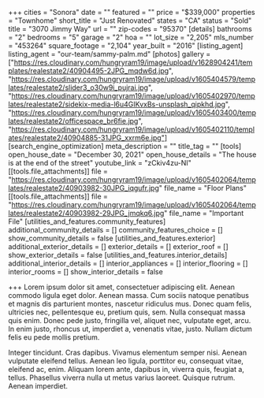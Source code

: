 +++
cities = "Sonora"
date = ""
featured = ""
price = "$339,000"
properties = "Townhome"
short_title = "Just Renovated"
states = "CA"
status = "Sold"
title = "3070 Jimmy Way"
url = ""
zip-codes = "95370"
[details]
bathrooms = "2"
bedrooms = "5"
garage = "2"
hoa = ""
lot_size = "2,205"
mls_number = "453264"
square_footage = "2,104"
year_built = "2016"
[listing_agent]
listing_agent = "our-team/sammy-palm.md"
[photos]
gallery = ["https://res.cloudinary.com/hungryram19/image/upload/v1628904241/templates/realestate2/40904495-2JPG_mqdw6d.jpg", "https://res.cloudinary.com/hungryram19/image/upload/v1605404579/templates/realestate2/slider3_o30w9i_pujrai.jpg", "https://res.cloudinary.com/hungryram19/image/upload/v1605402970/templates/realestate2/sidekix-media-l6u4GIKvxBs-unsplash_qipkhd.jpg", "https://res.cloudinary.com/hungryram19/image/upload/v1605403400/templates/realestate2/officespace_br6fie.jpg", "https://res.cloudinary.com/hungryram19/image/upload/v1605402110/templates/realestate2/40904885-31JPG_xxrm6e.jpg"]
[search_engine_optimization]
meta_description = ""
title_tag = ""
[tools]
open_house_date = "December 30, 2021"
open_house_details = "The house is at the end of the street"
youtube_link = "zCkiv4zu-NI"
[[tools.file_attachments]]
file = "https://res.cloudinary.com/hungryram19/image/upload/v1605402064/templates/realestate2/40903982-30JPG_iqgufr.jpg"
file_name = "Floor Plans"
[[tools.file_attachments]]
file = "https://res.cloudinary.com/hungryram19/image/upload/v1605402064/templates/realestate2/40903982-29JPG_jmqkq6.jpg"
file_name = "Important File"
[utilities_and_features.community_features]
additional_community_details = []
community_features_choice = []
show_community_details = false
[utilities_and_features.exterior]
additional_exterior_details = []
exterior_details = []
exterior_roof = []
show_exterior_details = false
[utilities_and_features.interior_details]
additional_interior_details = []
interior_appliances = []
interior_flooring = []
interior_rooms = []
show_interior_details = false

+++
Lorem ipsum dolor sit amet, consectetuer adipiscing elit. Aenean commodo ligula eget dolor. Aenean massa. Cum sociis natoque penatibus et magnis dis parturient montes, nascetur ridiculus mus. Donec quam felis, ultricies nec, pellentesque eu, pretium quis, sem. Nulla consequat massa quis enim. Donec pede justo, fringilla vel, aliquet nec, vulputate eget, arcu. In enim justo, rhoncus ut, imperdiet a, venenatis vitae, justo. Nullam dictum felis eu pede mollis pretium.

Integer tincidunt. Cras dapibus. Vivamus elementum semper nisi. Aenean vulputate eleifend tellus. Aenean leo ligula, porttitor eu, consequat vitae, eleifend ac, enim. Aliquam lorem ante, dapibus in, viverra quis, feugiat a, tellus. Phasellus viverra nulla ut metus varius laoreet. Quisque rutrum. Aenean imperdiet.